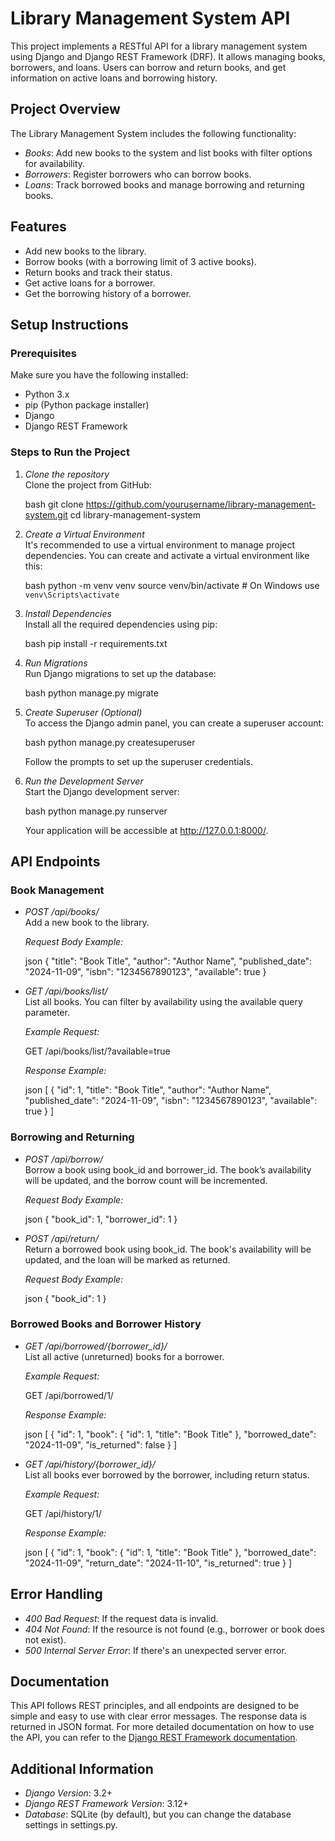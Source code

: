 # Library Management System API

This project implements a RESTful API for a library management system using Django and Django REST Framework (DRF). It allows managing books, borrowers, and loans. Users can borrow and return books, and get information on active loans and borrowing history.

## Project Overview

The Library Management System includes the following functionality:

- *Books*: Add new books to the system and list books with filter options for availability.
- *Borrowers*: Register borrowers who can borrow books.
- *Loans*: Track borrowed books and manage borrowing and returning books.

## Features

- Add new books to the library.
- Borrow books (with a borrowing limit of 3 active books).
- Return books and track their status.
- Get active loans for a borrower.
- Get the borrowing history of a borrower.

## Setup Instructions

### Prerequisites

Make sure you have the following installed:

- Python 3.x
- pip (Python package installer)
- Django
- Django REST Framework

### Steps to Run the Project

1. *Clone the repository*  
   Clone the project from GitHub:

   bash
   git clone https://github.com/yourusername/library-management-system.git
   cd library-management-system
   

2. *Create a Virtual Environment*  
   It's recommended to use a virtual environment to manage project dependencies. You can create and activate a virtual environment like this:

   bash
   python -m venv venv
   source venv/bin/activate  # On Windows use `venv\Scripts\activate`
   

3. *Install Dependencies*  
   Install all the required dependencies using pip:

   bash
   pip install -r requirements.txt
   

4. *Run Migrations*  
   Run Django migrations to set up the database:

   bash
   python manage.py migrate
   

5. *Create Superuser (Optional)*  
   To access the Django admin panel, you can create a superuser account:

   bash
   python manage.py createsuperuser
   

   Follow the prompts to set up the superuser credentials.

6. *Run the Development Server*  
   Start the Django development server:

   bash
   python manage.py runserver
   

   Your application will be accessible at http://127.0.0.1:8000/.

## API Endpoints

### Book Management

- *POST /api/books/*  
  Add a new book to the library.

  *Request Body Example:*

  json
  {
    "title": "Book Title",
    "author": "Author Name",
    "published_date": "2024-11-09",
    "isbn": "1234567890123",
    "available": true
  }
  

- *GET /api/books/list/*  
  List all books. You can filter by availability using the available query parameter.

  *Example Request:*

  
  GET /api/books/list/?available=true
  

  *Response Example:*

  json
  [
    {
      "id": 1,
      "title": "Book Title",
      "author": "Author Name",
      "published_date": "2024-11-09",
      "isbn": "1234567890123",
      "available": true
    }
  ]
  

### Borrowing and Returning

- *POST /api/borrow/*  
  Borrow a book using book_id and borrower_id. The book’s availability will be updated, and the borrow count will be incremented.

  *Request Body Example:*

  json
  {
    "book_id": 1,
    "borrower_id": 1
  }
  

- *POST /api/return/*  
  Return a borrowed book using book_id. The book's availability will be updated, and the loan will be marked as returned.

  *Request Body Example:*

  json
  {
    "book_id": 1
  }
  

### Borrowed Books and Borrower History

- *GET /api/borrowed/{borrower_id}/*  
  List all active (unreturned) books for a borrower.

  *Example Request:*

  
  GET /api/borrowed/1/
  

  *Response Example:*

  json
  [
    {
      "id": 1,
      "book": {
        "id": 1,
        "title": "Book Title"
      },
      "borrowed_date": "2024-11-09",
      "is_returned": false
    }
  ]
  

- *GET /api/history/{borrower_id}/*  
  List all books ever borrowed by the borrower, including return status.

  *Example Request:*

  
  GET /api/history/1/
  

  *Response Example:*

  json
  [
    {
      "id": 1,
      "book": {
        "id": 1,
        "title": "Book Title"
      },
      "borrowed_date": "2024-11-09",
      "return_date": "2024-11-10",
      "is_returned": true
    }
  ]
  

## Error Handling

- *400 Bad Request*: If the request data is invalid.
- *404 Not Found*: If the resource is not found (e.g., borrower or book does not exist).
- *500 Internal Server Error*: If there's an unexpected server error.

## Documentation

This API follows REST principles, and all endpoints are designed to be simple and easy to use with clear error messages. The response data is returned in JSON format. For more detailed documentation on how to use the API, you can refer to the [Django REST Framework documentation](https://www.django-rest-framework.org/).

## Additional Information

- *Django Version*: 3.2+
- *Django REST Framework Version*: 3.12+
- *Database*: SQLite (by default), but you can change the database settings in settings.py.
